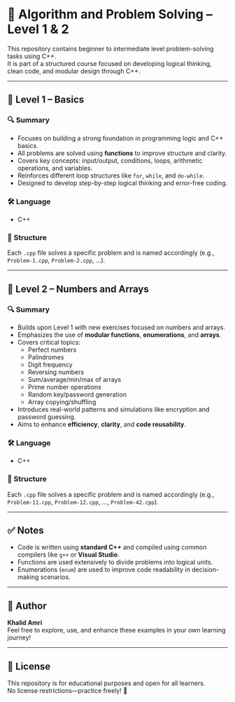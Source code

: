 # 🧮 Algorithm and Problem Solving – Level 1 & 2

This repository contains beginner to intermediate level problem-solving tasks using C++.  
It is part of a structured course focused on developing logical thinking, clean code, and modular design through C++.

---

## 📘 Level 1 – Basics

### 🔍 Summary

- Focuses on building a strong foundation in programming logic and C++ basics.
- All problems are solved using **functions** to improve structure and clarity.
- Covers key concepts: input/output, conditions, loops, arithmetic operations, and variables.
- Reinforces different loop structures like `for`, `while`, and `do-while`.
- Designed to develop step-by-step logical thinking and error-free coding.

### 🛠 Language
- C++

### 📁 Structure
Each `.cpp` file solves a specific problem and is named accordingly (e.g., `Problem-1.cpp`, `Problem-2.cpp`, ...).

---

## 📗 Level 2 – Numbers and Arrays

### 🔍 Summary

- Builds upon Level 1 with new exercises focused on numbers and arrays.
- Emphasizes the use of **modular functions**, **enumerations**, and **arrays**.
- Covers critical topics:
  - Perfect numbers  
  - Palindromes  
  - Digit frequency  
  - Reversing numbers  
  - Sum/average/min/max of arrays  
  - Prime number operations  
  - Random key/password generation  
  - Array copying/shuffling
- Introduces real-world patterns and simulations like encryption and password guessing.
- Aims to enhance **efficiency**, **clarity**, and **code reusability**.

### 🛠 Language
- C++

### 📁 Structure
Each `.cpp` file solves a specific problem and is named accordingly (e.g., `Problem-11.cpp`, `Problem-12.cpp`, ..., `Problem-42.cpp`).

---

## ✅ Notes

- Code is written using **standard C++** and compiled using common compilers like `g++` or **Visual Studio**.
- Functions are used extensively to divide problems into logical units.
- Enumerations (`enum`) are used to improve code readability in decision-making scenarios.

---

## 🚀 Author

**Khalid Amri**  
Feel free to explore, use, and enhance these examples in your own learning journey!

---

## 📌 License

This repository is for educational purposes and open for all learners.  
No license restrictions—practice freely! 🌟
